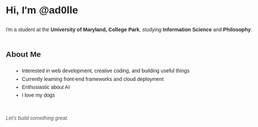 <!DOCTYPE html>
<html lang="en">
<head>
  <meta charset="UTF-8">
  <title>About Me - @ad0lle</title>
  <style>
    body {
      font-family: Arial, sans-serif;
      background-color: #fdfdfd;
      color: #222;
      max-width: 800px;
      margin: 40px auto;
      padding: 20px;
      line-height: 1.6;
    }

    h1 {
      font-size: 2.5em;
      border-bottom: 2px solid #ccc;
      padding-bottom: 10px;
    }

    h2 {
      font-size: 1.5em;
      margin-top: 40px;
    }

    ul {
      list-style-type: disc;
      margin-left: 20px;
    }

    .footer {
      margin-top: 40px;
      font-style: italic;
      color: #555;
    }
  </style>
</head>
<body>
  <h1>Hi, I'm @ad0lle</h1>

  <p>I'm a student at the <strong>University of Maryland, College Park</strong>, studying <strong>Information Science</strong> and <strong>Philosophy</strong>.</p>

  <h2>About Me</h2>
  <ul>
    <li>Interested in web development, creative coding, and building useful things</li>
    <li>Currently learning front-end frameworks and cloud deployment</li>
    <li>Enthusiastic about AI</li>
    <li>I love my dogs</li>
  </ul>

  <p class="footer">Let's build something great.</p>
</body>
</html>

